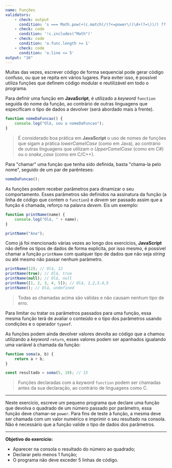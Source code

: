 ```yaml
---
name: Funções
validators:
    - check: output
      condition: 's === Math.pow(+(c.match(/(?<=power\()\d+(?=\))/) ?? [])[0], 2).toString()'
    - check: code
      condition: '!c.includes("Math")'
    - check: code
      condition: 'o.func.length >= 1'
    - check: code
      condition: 'o.line <= 5'
output: "16"
---
```


Muitas das vezes, escrever código de forma sequencial pode gerar código confuso, ou que se repita em vários lugares. Para eviter isso, é possível utiliza funções que definem código modular e reutilizável em todo o programa.

Para definir uma função em **JavaScript**, é utilizado a *keyword* `function` seguida do nome da função, ao contrário de outras linguagens que especificam o tipo de dados a devolver (será abordado mais à frente).

```js
function nomeDaFuncao() {
    console.log("Olá, sou a nomeDaFuncao");
}
```

> É considerado boa prática em **JavaScript** o uso de nomes de funções que sigam a prática *lowerCamelCase* (como em Java), ao contrário de outras linguagens que utilizam o *UpperCamelCase* (como em C#) ou o *snake_case* (como em C/C++).

Para "chamar" uma função que tenha sido definida, basta "chama-la pelo nome", seguido de um par de parênteses:

```js
nomeDaFuncao();
```

As funções podem receber parâmetros para dinamizar o seu comportamento. Esses parâmetros são definidos na assinatura da função (a linha de código que contem o `function`) e *devem* ser passado assim que a função é chamada, reforço na palavra *devem*. Eis um exemplo:

```js
function printName(name) {
    console.log("Olá, " + name);
}

printName("Ana");
```

Como já foi mencionado várias vezes ao longo dos exercícios, **JavaScript** não define os tipos de dados de forma explicita, por isso mesmo, é possível chamar a função `printName` com qualquer tipo de dados que não seja *string* ou até mesmo não passar nenhum parâmetro.

```js
printName(12); // Olá, 12
printName(true); // Olá, true
printName(null); // Olá, null
printName([1, 2, 3, 4, 5]); // Olá, 1,2,3,4,5
printName(); // Olá, undefined
```

> Todas as chamadas acima são válidas e não causam nenhum tipo de erro.

Para limitar ou tratar os parâmetros passados para uma função, essa mesma função terá de avaliar o conteúdo e o tipo dos parâmetros usando condições e o operador `typeof`.

As funções podem ainda devolver valores devolta ao código que a chamou utilizando a *keyword* `return`, esses valores podem ser apanhados igualando uma variável à chamada da função:

```js
function soma(a, b) {
    return a + b;
}

const resultado = soma(5, 10); // 15
```

> Funções declaradas com a *keyword* `function` podem ser chamadas antes da sua declaração, ao contrário de linguagens como C.
 
***

Neste exercício, escreve um pequeno programa que declare uma função que devolva o quadrado de um número passado por parâmetro, essa função deve chamar-se `power`. Para fins de teste à função, a mesma deve ser chamada com um valor numérico e imprimir o seu resultado na consola. Não é necessário que a função valide o tipo de dados dos parâmetros.

***

**Objetivo do exercício:**
- Aparecer na consola o resultado do número ao quadrado;
- Declarar pelo menos 1 função;
- O programa não deve exceder 5 linhas de código.